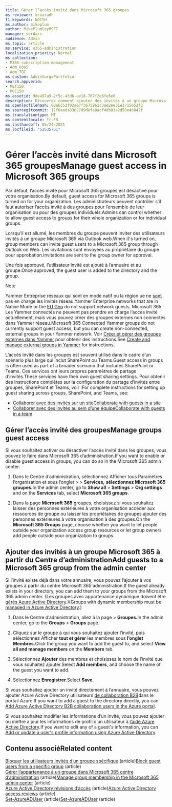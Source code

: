 ```yaml
---
title: Gérer l’accès invité dans Microsoft 365 groupes
ms.reviewer: arvaradh
f1.keywords: NOCSH
ms.author: mikeplum
author: MikePlumleyMSFT
manager: serdars
audience: Admin
ms.topic: article
ms.service: o365-administration
localization_priority: Normal
ms.collection:
- M365-subscription-management
- Adm_O365
- Adm_TOC
ms.custom: AdminSurgePortfolio
search.appverid:
- MET150
- MOE150
ms.assetid: 9de497a9-2f5c-43d6-ae18-767f2e6fe6e0
description: Découvrez comment ajouter des invités à un groupe Microsoft 365, afficher les utilisateurs invités et utiliser PowerShell pour contrôler l’accès invité.
ms.openlocfilehash: 00a6353f02ae7f3675961c3ee2ee31e3715652f2
ms.sourcegitcommit: 17f0aada83627d9defa0acf4db03a2d58e46842f
ms.translationtype: MT
ms.contentlocale: fr-FR
ms.lasthandoff: 05/24/2021
ms.locfileid: "52635761"
---
```

# <a name="manage-guest-access-in-microsoft-365-groups"></a><span data-ttu-id="7f264-103">Gérer l’accès invité dans Microsoft 365 groupes</span><span class="sxs-lookup"><span data-stu-id="7f264-103">Manage guest access in Microsoft 365 groups</span></span>

<span data-ttu-id="7f264-104">Par défaut, l’accès invité pour Microsoft 365 groupes est désactivé pour votre organisation.</span><span class="sxs-lookup"><span data-stu-id="7f264-104">By default, guest access for Microsoft 365 groups is turned on for your organization.</span></span> <span data-ttu-id="7f264-105">Les administrateurs peuvent contrôler s’il faut autoriser l’accès invité à des groupes pour l’ensemble de leur organisation ou pour des groupes individuels.</span><span class="sxs-lookup"><span data-stu-id="7f264-105">Admins can control whether to allow guest access to groups for their whole organization or for individual groups.</span></span>

<span data-ttu-id="7f264-106">Lorsqu’il est allumé, les membres du groupe peuvent inviter des utilisateurs invités à un groupe Microsoft 365 via Outlook web.</span><span class="sxs-lookup"><span data-stu-id="7f264-106">When it's turned on, group members can invite guest users to a Microsoft 365 group through Outlook on Web.</span></span> <span data-ttu-id="7f264-107">Les invitations sont envoyées au propriétaire du groupe pour approbation.</span><span class="sxs-lookup"><span data-stu-id="7f264-107">Invitations are sent to the group owner for approval.</span></span>

<span data-ttu-id="7f264-108">Une fois approuvé, l’utilisateur invité est ajouté à l’annuaire et au groupe.</span><span class="sxs-lookup"><span data-stu-id="7f264-108">Once approved, the guest user is added to the directory and the group.</span></span>

> [!Note]
> <span data-ttu-id="7f264-109">Yammer Entreprise réseaux qui sont en mode natif ou la région ue ne [sont](/yammer/manage-security-and-compliance/manage-data-compliance) pas en charge les invités réseau.</span><span class="sxs-lookup"><span data-stu-id="7f264-109">Yammer Enterprise networks that are in Native Mode or the [EU Geo](/yammer/manage-security-and-compliance/manage-data-compliance) do not support network guests.</span></span>
> <span data-ttu-id="7f264-110">Microsoft 365 Les Yammer connectés ne peuvent pas prendre en charge l’accès invité actuellement, mais vous pouvez créer des groupes externes non connectés dans Yammer réseau.</span><span class="sxs-lookup"><span data-stu-id="7f264-110">Microsoft 365 Connected Yammer groups do not currently support guest access, but you can create non-connected, external groups in your Yammer network.</span></span> <span data-ttu-id="7f264-111">Voir [Créer et gérer des groupes externes dans Yammer](/yammer/work-with-external-users/create-and-manage-external-groups) pour obtenir des instructions.</span><span class="sxs-lookup"><span data-stu-id="7f264-111">See [Create and manage external groups in Yammer](/yammer/work-with-external-users/create-and-manage-external-groups) for instructions.</span></span>

<span data-ttu-id="7f264-112">L’accès invité dans les groupes est souvent utilisé dans le cadre d’un scénario plus large qui inclut SharePoint ou Teams.</span><span class="sxs-lookup"><span data-stu-id="7f264-112">Guest access in groups is often used as part of a broader scenario that includes SharePoint or Teams.</span></span> <span data-ttu-id="7f264-113">Ces services ont leurs propres paramètres de partage d’invités.</span><span class="sxs-lookup"><span data-stu-id="7f264-113">These services have their own guest sharing settings.</span></span> <span data-ttu-id="7f264-114">Pour obtenir des instructions complètes sur la configuration du partage d’invités entre groupes, SharePoint et Teams, voir :</span><span class="sxs-lookup"><span data-stu-id="7f264-114">For complete instructions for setting up guest sharing across groups, SharePoint, and Teams, see:</span></span>

- [<span data-ttu-id="7f264-115">Collaborer avec des invités sur un site</span><span class="sxs-lookup"><span data-stu-id="7f264-115">Collaborate with guests in a site</span></span>](../../solutions/collaborate-in-site.md)
- [<span data-ttu-id="7f264-116">Collaborer avec des invités au sein d’une équipe</span><span class="sxs-lookup"><span data-stu-id="7f264-116">Collaborate with guests in a team</span></span>](../../solutions/collaborate-as-team.md)

## <a name="manage-groups-guest-access"></a><span data-ttu-id="7f264-117">Gérer l’accès invité des groupes</span><span class="sxs-lookup"><span data-stu-id="7f264-117">Manage groups guest access</span></span>

<span data-ttu-id="7f264-118">Si vous souhaitez activer ou désactiver l’accès invité dans les groupes, vous pouvez le faire dans Microsoft 365 d’administration.</span><span class="sxs-lookup"><span data-stu-id="7f264-118">If you want to enable or disable guest access in groups, you can do so in the Microsoft 365 admin center.</span></span>

1. <span data-ttu-id="7f264-119">Dans le Centre d’administration, sélectionnez Afficher  tous Paramètres l’organisation et sous l’onglet \>  \>  **Services,** **sélectionnez Microsoft 365 groupes.**</span><span class="sxs-lookup"><span data-stu-id="7f264-119">In the admin center, go to **Show all** \> **Settings** \> **Org settings** and on the **Services** tab, select **Microsoft 365 groups**.</span></span>
  
2. <span data-ttu-id="7f264-120">Dans la page **Microsoft 365** groupes, choisissez si vous souhaitez laisser des personnes extérieures à votre organisation accéder aux ressources de groupe ou laisser les propriétaires de groupes ajouter des personnes extérieures à votre organisation à des groupes.</span><span class="sxs-lookup"><span data-stu-id="7f264-120">On the **Microsoft 365 Groups** page, choose whether you want to let people outside your organization access group resources or let group owners add people outside your organization to groups.</span></span>

## <a name="add-guests-to-a-microsoft-365-group-from-the-admin-center"></a><span data-ttu-id="7f264-121">Ajouter des invités à un groupe Microsoft 365 à partir du Centre d’administration</span><span class="sxs-lookup"><span data-stu-id="7f264-121">Add guests to a Microsoft 365 group from the admin center</span></span>

<span data-ttu-id="7f264-122">Si l’invité existe déjà dans votre annuaire, vous pouvez l’ajouter à vos groupes à partir du centre Microsoft 365'administration.</span><span class="sxs-lookup"><span data-stu-id="7f264-122">If the guest already exists in your directory, you can add them to your groups from the Microsoft 365 admin center.</span></span> <span data-ttu-id="7f264-123">(Les groupes avec appartenance dynamique doivent être [gérés Azure Active Directory](/azure/active-directory/enterprise-users/groups-create-rule).)</span><span class="sxs-lookup"><span data-stu-id="7f264-123">(Groups with dynamic membership must be [managed in Azure Active Directory](/azure/active-directory/enterprise-users/groups-create-rule).)</span></span>
  
1. <span data-ttu-id="7f264-124">Dans le Centre d’administration, allez à la page   >  **Groupes.**</span><span class="sxs-lookup"><span data-stu-id="7f264-124">In the admin center, go to the **Groups** > **Groups** page.</span></span>
  
2. <span data-ttu-id="7f264-125">Cliquez sur le groupe à qui vous souhaitez ajouter l’invité, puis sélectionnez Afficher **tout et gérer** les membres sous **l’onglet Membres.**</span><span class="sxs-lookup"><span data-stu-id="7f264-125">Click the group you want to add the guest to, and select **View all and manage members** on the **Members** tab.</span></span> 
  
4. <span data-ttu-id="7f264-126">Sélectionnez **Ajouter** des membres et choisissez le nom de l’invité que vous souhaitez ajouter.</span><span class="sxs-lookup"><span data-stu-id="7f264-126">Select **Add members**, and choose the name of the guest you want to add.</span></span>
    
5. <span data-ttu-id="7f264-127">Sélectionnez **Enregistrer**.</span><span class="sxs-lookup"><span data-stu-id="7f264-127">Select **Save**.</span></span>

<span data-ttu-id="7f264-128">Si vous souhaitez ajouter un invité directement à l’annuaire, vous pouvez ajouter Azure Active Directory utilisateurs [de collaboration B2B](/azure/active-directory/b2b/add-users-administrator)dans le portail Azure.</span><span class="sxs-lookup"><span data-stu-id="7f264-128">If you want to add a guest to the directory directly, you can [Add Azure Active Directory B2B collaboration users in the Azure portal](/azure/active-directory/b2b/add-users-administrator).</span></span>

<span data-ttu-id="7f264-129">Si vous souhaitez modifier les informations d’un invité, vous pouvez ajouter ou mettre à jour les informations de profil d’un utilisateur à [l’aide Azure Active Directory](/azure/active-directory/fundamentals/active-directory-users-profile-azure-portal).</span><span class="sxs-lookup"><span data-stu-id="7f264-129">If you want to edit any of a guest's information, you can [Add or update a user's profile information using Azure Active Directory](/azure/active-directory/fundamentals/active-directory-users-profile-azure-portal).</span></span>

## <a name="related-content"></a><span data-ttu-id="7f264-130">Contenu associé</span><span class="sxs-lookup"><span data-stu-id="7f264-130">Related content</span></span>

<span data-ttu-id="7f264-131">[Bloquer les utilisateurs invités d’un groupe spécifique](../../solutions/per-group-guest-access.md) (article)</span><span class="sxs-lookup"><span data-stu-id="7f264-131">[Block guest users from a specific group](../../solutions/per-group-guest-access.md) (article)</span></span>\
<span data-ttu-id="7f264-132">[Gérer l’appartenance à un groupe dans Microsoft 365 centre d’administration](add-or-remove-members-from-groups.md) (article)</span><span class="sxs-lookup"><span data-stu-id="7f264-132">[Manage group membership in the Microsoft 365 admin center](add-or-remove-members-from-groups.md) (article)</span></span>\
<span data-ttu-id="7f264-133">[Azure Active Directory révisions d’accès](/azure/active-directory/active-directory-azure-ad-controls-perform-access-review) (article)</span><span class="sxs-lookup"><span data-stu-id="7f264-133">[Azure Active Directory access reviews](/azure/active-directory/active-directory-azure-ad-controls-perform-access-review) (article)</span></span>\
<span data-ttu-id="7f264-134">[Set-AzureADUser](/powershell/module/azuread/set-azureaduser) (article)</span><span class="sxs-lookup"><span data-stu-id="7f264-134">[Set-AzureADUser](/powershell/module/azuread/set-azureaduser) (article)</span></span>